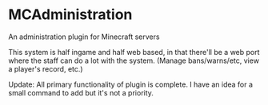 # MCAdministration
An administration plugin for Minecraft servers

This system is half ingame and half web based, in that there'll be a web port where the staff can do a lot with the system. (Manage bans/warns/etc, view a player's record, etc.)

Update: All primary functionality of plugin is complete. I have an idea for a small command to add but it's not a priority.

